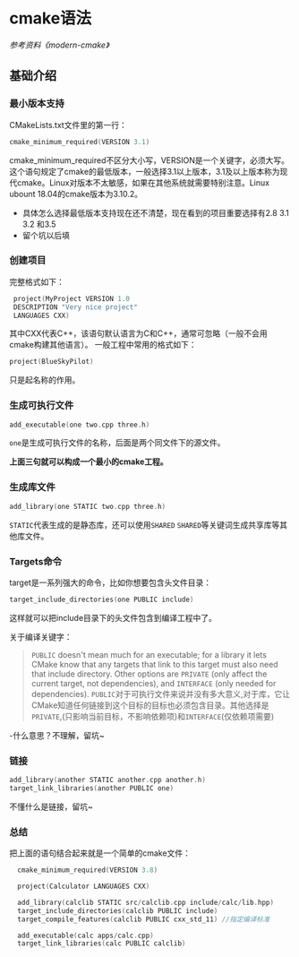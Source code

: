 # cmake语法
*参考资料《modern-cmake》*
## 基础介绍
### 最小版本支持
  CMakeLists.txt文件里的第一行：
  ```C
  cmake_minimum_required(VERSION 3.1)
  ```
  cmake_minimum_required不区分大小写，VERSION是一个关键字，必须大写。这个语句规定了cmake的最低版本，一般选择3.1以上版本，3.1及以上版本称为现代cmake。Linux对版本不太敏感，如果在其他系统就需要特别注意。Linux ubount 18.04的cmake版本为3.10.2。
 - 具体怎么选择最低版本支持现在还不清楚，现在看到的项目重要选择有2.8 3.1 3.2 和3.5
 - 留个坑以后填
  
  ### 创建项目
  完整格式如下：
  ```c
   project(MyProject VERSION 1.0 
   DESCRIPTION "Very nice project" 
   LANGUAGES CXX)
  ```
  其中CXX代表C++，该语句默认语言为C和C++，通常可忽略（一般不会用cmake构建其他语言）。
  一般工程中常用的格式如下：
  ```c
  project(BlueSkyPilot)
  ```
  只是起名称的作用。
  ### 生成可执行文件
  ```c
add_executable(one two.cpp three.h)
  ```
  ```one```是生成可执行文件的名称，后面是两个同文件下的源文件。

  **上面三句就可以构成一个最小的cmake工程。**
  ### 生成库文件
  ```c
add_library(one STATIC two.cpp three.h)
  ```
  ```STATIC```代表生成的是静态库，还可以使用```SHARED``` ```SHARED```等关键词生成共享库等其他库文件。
  ### Targets命令
  target是一系列强大的命令，比如你想要包含头文件目录：
  ```c
target_include_directories(one PUBLIC include)
  ```
  这样就可以把include目录下的头文件包含到编译工程中了。

关于编译关键字：
  >```PUBLIC``` doesn't mean much for an executable; for a library it lets CMake know that any targets that link to this target must also need that include directory. Other options are ```PRIVATE``` (only affect the current target, not dependencies), and ```INTERFACE``` (only needed for dependencies).
  >```PUBLIC```对于可执行文件来说并没有多大意义,对于库，它让CMake知道任何链接到这个目标的目标也必须包含目录。其他选择是```PRIVATE```,(只影响当前目标，不影响依赖项)和```INTERFACE```(仅依赖项需要)

-什么意思？不理解，留坑~
### 链接
```c
add_library(another STATIC another.cpp another.h)
target_link_libraries(another PUBLIC one)
```
不懂什么是链接，留坑~
### 总结
把上面的语句结合起来就是一个简单的cmake文件：
```c
  cmake_minimum_required(VERSION 3.8)

  project(Calculator LANGUAGES CXX)

  add_library(calclib STATIC src/calclib.cpp include/calc/lib.hpp)  
  target_include_directories(calclib PUBLIC include) 
  target_compile_features(calclib PUBLIC cxx_std_11) //指定编译标准

  add_executable(calc apps/calc.cpp)
  target_link_libraries(calc PUBLIC calclib)
```